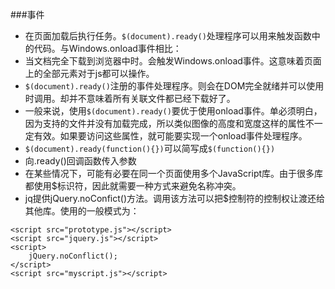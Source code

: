 ###事件
 - 在页面加载后执行任务。`$(document).ready()`处理程序可以用来触发函数中的代码。与Windows.onload事件相比：
  - 当文档完全下载到浏览器中时。会触发Windows.onload事件。这意味着页面上的全部元素对于js都可以操作。
  - `$(document).ready()`注册的事件处理程序。则会在DOM完全就绪并可以使用时调用。却并不意味着所有关联文件都已经下载好了。
  - 一般来说，使用`$(document).ready()`要优于使用onload事件。单必须明白，因为支持的文件并没有加载完成，所以类似图像的高度和宽度这样的属性不一定有效。如果要访问这些属性，就可能要实现一个onload事件处理程序。
   - `$(document).ready(function(){})`可以简写成`$(function(){})`
 - 向.ready()回调函数传入参数
  - 在某些情况下，可能有必要在同一个页面使用多个JavaScript库。由于很多库都使用$标识符，因此就需要一种方式来避免名称冲突。
  - jq提供jQuery.noConfict()方法。调用该方法可以把$控制符的控制权让渡还给其他库。使用的一般模式为：
```
<script src="prototype.js"></script>
<script src="jquery.js"></script>
<script>
    jQuery.noConflict();
</script>
<script src="myscript.js"></script>
```
